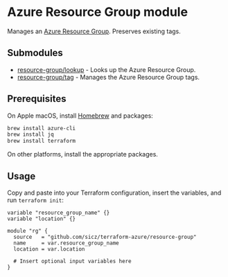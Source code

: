 # Azure Resource Group module

Manages an [Azure Resource Group](https://www.terraform.io/docs/providers/azurerm/r/resource_group.html).
Preserves existing tags.

## Submodules

* [resource-group/lookup](lookup/README.md) - Looks up the Azure Resource Group.
* [resource-group/tag](tag/README.md) - Manages the Azure Resource Group tags.

## Prerequisites

On Apple macOS, install [Homebrew](http://brew.sh/) and packages:
```bash
brew install azure-cli
brew install jq
brew install terraform
```
On other platforms, install the appropriate packages.

## Usage

Copy and paste into your Terraform configuration, insert the variables, and
run `terraform init`:
```hcl
variable "resource_group_name" {}
variable "location" {}

module "rg" {
  source   = "github.com/sicz/terraform-azure/resource-group"
  name     = var.resource_group_name
  location = var.location

  # Insert optional input variables here
}
```

<!-- BEGINNING OF PRE-COMMIT-TERRAFORM DOCS HOOK -->
<!-- END OF PRE-COMMIT-TERRAFORM DOCS HOOK -->
